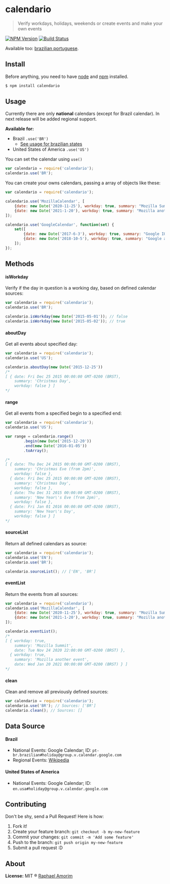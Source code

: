 # calendario

> Verify workdays, holidays, weekends or create events and make your own events

[![NPM Version](https://img.shields.io/npm/v/express.svg?style=flat)](https://www.npmjs.org/package/calendario)
[![Build Status](https://api.travis-ci.org/raphamorim/calendario.svg)](https://travis-ci.org/raphamorim/calendario)

Available too: [brazilian portuguese](docs/PT-BR.md).

## Install

Before anything, you need to have [node](http://nodejs.org/) and [npm](https://www.npmjs.org/) installed.

```sh
$ npm install calendario
```

## Usage

Currently there are only **national** calendars (except for Brazil calendar). In next release will be added regional support.

**Available for:**

- Brazil `.use('BR')`
  - [See usage for brazilian states](docs/BR/states.md)
- United States of America `.use('US')`

You can set the calendar using `use()`

```javascript
var calendario = require('calendario');
calendario.use('BR');
```

You can create your owns calendars, passing a array of objects like these:

```javascript
var calendario = require('calendario');

calendario.use('MozillaCalendar', [
	{date: new Date('2020-11-25'), workday: true, summary: "Mozilla Summit"},
	{date: new Date('2021-1-20'), workday: true, summary: "Mozilla another event"}
]);

calendario.use('GoogleCalendar', function(set) {
	set([
		{date: new Date('2017-6-3'), workday: true, summary: "Google IO"},
		{date: new Date('2018-10-5'), workday: true, summary: "Google another event"},
	]);
});
```

## Methods

#### isWorkday

Verify if the day in question is a working day, based on defined calendar sources:

```javascript
var calendario = require('calendario');
calendario.use('BR');

calendario.isWorkday(new Date('2015-05-01')); // false
calendario.isWorkday(new Date('2015-05-02')); // true
```

#### aboutDay

Get all events about specified day:

```javascript
var calendario = require('calendario');
calendario.use('US');

calendario.aboutDay(new Date('2015-12-25'))
/*
[ { date: Fri Dec 25 2015 00:00:00 GMT-0200 (BRST),
    summary: 'Christmas Day',
    workday: false } ]
*/
```

#### range

Get all events from a specified begin to a specified end:

```javascript
var calendario = require('calendario');
calendario.use('US');

var range = calendario.range()
		.begin(new Date('2015-12-20'))
		.end(new Date('2016-01-05'))
		.toArray();

/*
[ { date: Thu Dec 24 2015 00:00:00 GMT-0200 (BRST),
    summary: 'Christmas Eve (from 2pm)',
    workday: false },
  { date: Fri Dec 25 2015 00:00:00 GMT-0200 (BRST),
    summary: 'Christmas Day',
    workday: false },
  { date: Thu Dec 31 2015 00:00:00 GMT-0200 (BRST),
    summary: 'New Year\'s Eve (from 2pm)',
    workday: false },
  { date: Fri Jan 01 2016 00:00:00 GMT-0200 (BRST),
    summary: 'New Year\'s Day',
    workday: false } ]
*/
```

#### sourceList

Return all defined calendars as source:

```javascript
var calendario = require('calendario');
calendario.use('EN');
calendario.use('BR');

calendario.sourceList(); // ['EN', 'BR']
```

#### eventList

Return the events from all sources:

```javascript
var calendario = require('calendario');
calendario.use('MozillaCalendar', [
	{date: new Date('2020-11-25'), workday: true, summary: "Mozilla Summit"},
	{date: new Date('2021-1-20'), workday: true, summary: "Mozilla another event"}
]);

calendario.eventList();
/*
[ { workday: true,
    summary: 'Mozilla Summit',
    date: Tue Nov 24 2020 22:00:00 GMT-0200 (BRST) },
  { workday: true,
    summary: 'Mozilla another event',
    date: Wed Jan 20 2021 00:00:00 GMT-0200 (BRST) } ]
*/
```

#### clean

Clean and remove all previously defined sources:

```javascript
var calendario = require('calendario');
calendario.use('BR'); // Sources: ['BR']
calendario.clean(); // Sources: []
```

## Data Source

#### Brazil

- National Events: Google Calendar; ID: `pt-br.brazilian#holiday@group.v.calendar.google.com`
- Regional Events: [Wikipedia](http://pt.wikipedia.org/wiki/Feriados_no_Brasil#Festas_m.C3.B3veis)

#### United States of America

- National Events: Google Calendar; ID: `en.usa#holiday@group.v.calendar.google.com`

## Contributing

Don't be shy, send a Pull Request! Here is how:

1. Fork it!
2. Create your feature branch: `git checkout -b my-new-feature`
3. Commit your changes: `git commit -m 'Add some feature'`
4. Push to the branch: `git push origin my-new-feature`
5. Submit a pull request :D

## About

**License:** MIT ® [Raphael Amorim](https://github.com/raphamorim)
